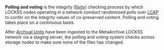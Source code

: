 **Polling and voting** is the integrity ([fixity](/public-documentation/MetaArchive-Cooperative/Knowledge-Base/Fixity)) checking process by which LOCKSS nodes operating in a network conduct randomized polls over  [LCAP](/public-documentation/MetaArchive-Cooperative/Knowledge-Base/LCAP) to confer on the integrity values of co-preserved content. Polling and voting takes place on a continuous basis. 

After [Archival Units](/public-documentation/MetaArchive-Cooperative/Knowledge-Base/Archival-Units-(AUs)) have been ingested to the MetaArchive LOCKSS network via a staging server, the polling and voting system checks across storage nodes to make sure none of the files has changed.

